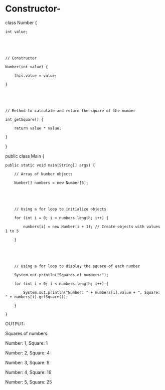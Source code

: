 # Constructor-
class Number {

    int value;





    // Constructor

    Number(int value) {

        this.value = value;

    }





    // Method to calculate and return the square of the number

    int getSquare() {

        return value * value;

    }

}





public class Main {

    public static void main(String[] args) {

        // Array of Number objects

        Number[] numbers = new Number[5];





        // Using a for loop to initialize objects

        for (int i = 0; i < numbers.length; i++) {

            numbers[i] = new Number(i + 1); // Create objects with values 1 to 5

        }





        // Using a for loop to display the square of each number

        System.out.println("Squares of numbers:");

        for (int i = 0; i < numbers.length; i++) {

            System.out.println("Number: " + numbers[i].value + ", Square: " + numbers[i].getSquare());

        }

    }





OUTPUT:

Squares of numbers:

Number: 1, Square: 1

Number: 2, Square: 4

Number: 3, Square: 9

Number: 4, Square: 16

Number: 5, Square: 25


